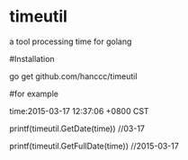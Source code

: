# timeutil
a tool processing time for golang

#Installation

  go get github.com/hanccc/timeutil
  
#for example

time:2015-03-17 12:37:06 +0800 CST

printf(timeutil.GetDate(time))
//03-17

printf(timeutil.GetFullDate(time))
//2015-03-17
